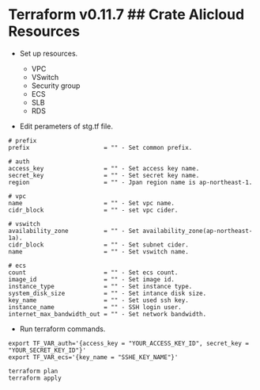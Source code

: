 # Terraform v0.11.7 ## Crate Alicloud Resources 

* Set up resources.
  * VPC
  * VSwitch
  * Security group
  * ECS
  * SLB
  * RDS

* Edit perameters of stg.tf file.

```
# prefix
prefix                     = "" - Set common prefix.

# auth
access_key                 = "" - Set access key name.
secret_key                 = "" - Set secret key name.
region                     = "" - Jpan region name is ap-northeast-1.

# vpc
name                       = "" - Set vpc name.
cidr_block                 = "" - set vpc cider.

# vswitch
availability_zone          = "" - Set availability_zone(ap-northeast-1a).
cidr_block                 = "" - Set subnet cider.
name                       = "" - Set vswitch name.

# ecs
count                      = "" - Set ecs count.
image_id                   = "" - Set image id.
instance_type              = "" - Set instance type.
system_disk_size           = "" - Set intance disk size.
key_name                   = "" - Set used ssh key.
instance_name              = "" - SSH login user.
internet_max_bandwidth_out = "" - Set network bandwidth.

```

* Run terraform commands.

```
export TF_VAR_auth='{access_key = "YOUR_ACCESS_KEY_ID", secret_key = "YOUR_SECRET_KEY_ID"}'
export TF_VAR_ecs='{key_name = "SSHE_KEY_NAME"}'

terraform plan
terraform apply 
```
